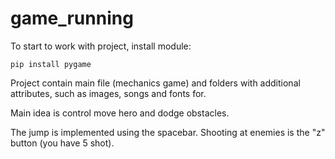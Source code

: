 # game_running

To start to work with project, install module:

    pip install pygame

Project contain main file (mechanics game) and folders with additional attributes,
such as images, songs and fonts for. 

Main idea is control move hero and dodge obstacles.

The jump is implemented using the spacebar. 
Shooting at enemies is the "z" button (you have 5 shot).

